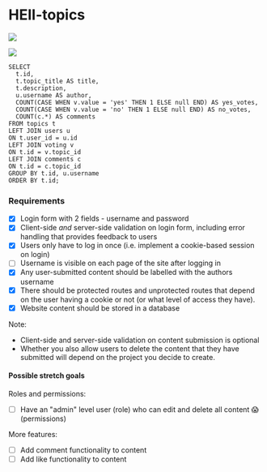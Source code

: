 # HEII-topics

![](https://github.com/fac-13/HEII-topics/projects/1)

![](https://i.imgur.com/YKUeAqs.png)


```
SELECT
  t.id,
  t.topic_title AS title,
  t.description,
  u.username AS author,
  COUNT(CASE WHEN v.value = 'yes' THEN 1 ELSE null END) AS yes_votes,
  COUNT(CASE WHEN v.value = 'no' THEN 1 ELSE null END) AS no_votes,
  COUNT(c.*) AS comments
FROM topics t
LEFT JOIN users u
ON t.user_id = u.id
LEFT JOIN voting v
ON t.id = v.topic_id
LEFT JOIN comments c
ON t.id = c.topic_id
GROUP BY t.id, u.username
ORDER BY t.id;
```

### Requirements
+ [x] Login form with 2 fields - username and password
+ [x] Client-side _and_ server-side validation on login form, including error handling that provides feedback to users
+ [x] Users only have to log in once (i.e. implement a cookie-based session on login)
+ [ ] Username is visible on each page of the site after logging in
+ [x] Any user-submitted content should be labelled with the authors username
+ [x] There should be protected routes and unprotected routes that depend on the user having a cookie or not (or what level of access they have).
+ [x] Website content should be stored in a database

Note:
+ Client-side and server-side validation on content submission is optional
+ Whether you also allow users to delete the content that they have submitted will depend on the project you decide to create.

#### Possible stretch goals
Roles and permissions:
+ [ ] Have an "admin" level user (role) who can edit and delete all content :scream: (permissions)

More features:
+ [ ] Add comment functionality to content
+ [ ] Add like functionality to content
